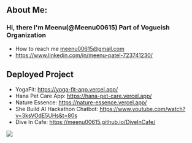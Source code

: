 ## About Me:
### Hi, there I'm Meenu(@Meenu00615) Part of Vogueish Organization
- How to reach me meenu00615@gmail.com
- https://www.linkedin.com/in/meenu-patel-723741230/
  
## Deployed Project
  - YogaFit: https://yoga-fit-app.vercel.app/
  - Hana Pet Care App: https://hana-pet-care.vercel.app/
  - Nature Essence: https://nature-essence.vercel.app/
  - She Build AI Hackathon Chatbot: https://www.youtube.com/watch?v=3ksVOdE5UHs&t=80s
  - Dive In Cafe: https://meenu00615.github.io/DiveInCafe/

![](https://komarev.com/ghpvc/?username=Meenu00615&abbreviated=true)
